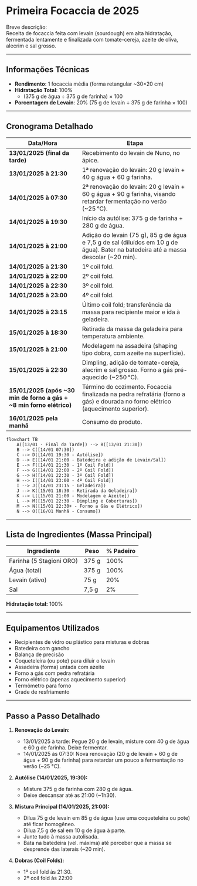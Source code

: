 # Primeira Focaccia de 2025

Breve descrição:  
Receita de focaccia feita com levain (sourdough) em alta hidratação, fermentada lentamente e finalizada com tomate-cereja, azeite de oliva, alecrim e sal grosso.

---

## Informações Técnicas

- **Rendimento**: 1 focaccia média (forma retangular ~30×20 cm)  
- **Hidratação Total**: 100%  
  - (375 g de água ÷ 375 g de farinha) × 100  
- **Porcentagem de Levain**: 20% (75 g de levain ÷ 375 g de farinha × 100)

---

## Cronograma Detalhado

| Data/Hora            | Etapa                                                     |
| -------------------- | --------------------------------------------------------- |
| **13/01/2025 (final da tarde)** | Recebimento do levain de Nuno, no ápice.                      |
| **13/01/2025 à 21:30**          | 1ª renovação do levain: 20 g levain + 40 g água + 60 g farinha. |
| **14/01/2025 à 07:30**          | 2ª renovação do levain: 20 g levain + 60 g água + 90 g farinha, visando retardar fermentação no verão (~25 °C). |
| **14/01/2025 à 19:30**          | Início da autólise: 375 g de farinha + 280 g de água.           |
| **14/01/2025 à 21:00**          | Adição do levain (75 g), 85 g de água e 7,5 g de sal (diluídos em 10 g de água). Bater na batedeira até a massa descolar (~20 min). |
| **14/01/2025 à 21:30**          | 1º coil fold.                                                  |
| **14/01/2025 à 22:00**          | 2º coil fold.                                                  |
| **14/01/2025 à 22:30**          | 3º coil fold.                                                  |
| **14/01/2025 à 23:00**          | 4º coil fold.                                                  |
| **14/01/2025 à 23:15**          | Último coil fold; transferência da massa para recipiente maior e ida à geladeira. |
| **15/01/2025 à 18:30**          | Retirada da massa da geladeira para temperatura ambiente.       |
| **15/01/2025 à 21:00**          | Modelagem na assadeira (shaping tipo dobra, com azeite na superfície). |
| **15/01/2025 à 22:30**          | Dimpling, adição de tomate-cereja, alecrim e sal grosso. Forno a gás pré-aquecido (~250 °C). |
| **15/01/2025 (após ~30 min de forno a gás + ~8 min forno elétrico)** | Término do cozimento. Focaccia finalizada na pedra refratária (forno a gás) e dourada no forno elétrico (aquecimento superior). |
| **16/01/2025 pela manhã**       | Consumo do produto.                                           |

```mermaid
flowchart TB
    A([13/01 - Final da Tarde]) --> B([13/01 21:30])
    B --> C([14/01 07:30])
    C --> D([14/01 19:30 - Autólise])
    D --> E([14/01 21:00 - Batedeira e adição de Levain/Sal])
    E --> F([14/01 21:30 - 1º Coil Fold])
    F --> G([14/01 22:00 - 2º Coil Fold])
    G --> H([14/01 22:30 - 3º Coil Fold])
    H --> I([14/01 23:00 - 4º Coil Fold])
    I --> J([14/01 23:15 - Geladeira])
    J --> K([15/01 18:30 - Retirada da Geladeira])
    K --> L([15/01 21:00 - Modelagem e Azeite])
    L --> M([15/01 22:30 - Dimpling e Coberturas])
    M --> N([15/01 22:30+ - Forno a Gás e Elétrico])
    N --> O([16/01 Manhã - Consumo])
```

---

## Lista de Ingredientes (Massa Principal)

| Ingrediente                | Peso  | % Padeiro |
| -------------------------- | ----- | --------- |
| Farinha (5 Stagioni ORO)  | 375 g | 100%      |
| Água (total)              | 375 g | 100%      |
| Levain (ativo)            | 75 g  | 20%       |
| Sal                        | 7,5 g | 2%        |

**Hidratação total:** 100%

---

## Equipamentos Utilizados

- Recipientes de vidro ou plástico para misturas e dobras  
- Batedeira com gancho  
- Balança de precisão  
- Coqueteleira (ou pote) para diluir o levain  
- Assadeira (forma) untada com azeite  
- Forno a gás com pedra refratária  
- Forno elétrico (apenas aquecimento superior)  
- Termômetro para forno  
- Grade de resfriamento  

---

## Passo a Passo Detalhado

1. **Renovação do Levain:**  
   - 13/01/2025 à tarde: Pegue 20 g de levain, misture com 40 g de água e 60 g de farinha. Deixe fermentar.  
   - 14/01/2025 às 07:30: Nova renovação (20 g de levain + 60 g de água + 90 g de farinha) para retardar um pouco a fermentação no verão (~25 °C).

2. **Autólise (14/01/2025, 19:30):**  
   - Misture 375 g de farinha com 280 g de água.  
   - Deixe descansar até as 21:00 (~1h30).

3. **Mistura Principal (14/01/2025, 21:00):**  
   - Dilua 75 g de levain em 85 g de água (use uma coqueteleira ou pote) até ficar homogêneo.  
   - Dilua 7,5 g de sal em 10 g de água à parte.  
   - Junte tudo à massa autolisada.  
   - Bata na batedeira (vel. máxima) até perceber que a massa se desprende das laterais (~20 min).

4. **Dobras (Coil Folds):**  
   - 1º coil fold às 21:30.  
   - 2º coil fold às 22:00